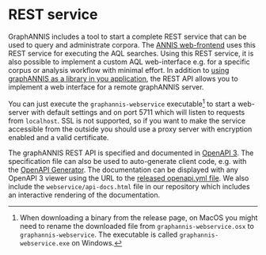 # REST service

GraphANNIS includes a tool to start a complete REST service that can be used to query and administrate corpora.
The [ANNIS web-frontend](https://github.com/korpling/ANNIS) uses this REST service for executing the AQL searches.
Using this REST service, it is also possible to implement a custom AQL web-interface e.g. for a specific corpus or analysis workflow with minimal effort.
In addition to [using graphANNIS as a library in you application](../embed.md), the REST API allows you to implement a web interface for a remote graphANNIS server.

You can just execute the `graphannis-webservice` executable[^rename] to start a web-server with default settings and on port 5711 which will listen to requests from `localhost`.
SSL is not supported, so if you want to make the service accessible from the outside you should use a proxy server with encryption enabled and a valid certificate.

The graphANNIS REST API is specified and documented in [OpenAPI 3](https://swagger.io/docs/specification/about/).
The specification file can also be used to auto-generate client code, e.g. with the [OpenAPI Generator](https://github.com/OpenAPITools/openapi-generator#overview).
The documentation can be displayed with any OpenAPI 3 viewer using the URL to the [released openapi.yml file](https://raw.githubusercontent.com/korpling/graphANNIS/master/webservice/src/openapi.yml).
We also include the `webservice/api-docs.html` file in our repository which includes an interactive rendering of the documentation.

[^rename]: When downloading a binary from the release page, on MacOS you might need to rename the downloaded file from `graphannis-webservice.osx` to `graphannis-webservice`. The executable is called `graphannis-webservice.exe` on Windows.
